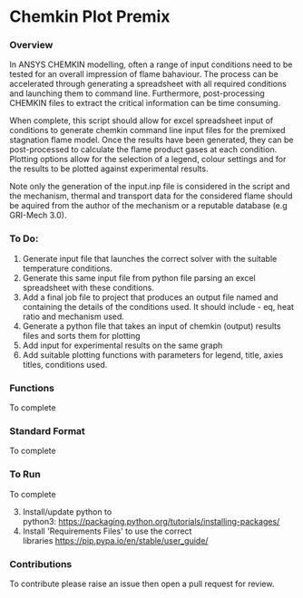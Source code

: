 # Chemkin Plot Premix

### Overview
In ANSYS CHEMKIN modelling, often a range of input conditions need to be tested for an overall impression of flame bahaviour. The process can be accelerated through generating a spreadsheet with all required conditions and launching them to command line. Furthermore, post-processing CHEMKIN files to extract the critical information can be time consuming. 

When complete, this script should allow for excel spreadsheet input of conditions to generate chemkin command line input files for the premixed stagnation flame model. Once the results have been generated, they can be post-processed to calculate the flame product gases at each condition. Plotting options allow for the selection of a legend, colour settings and for the results to be plotted against experimental results. 

Note only the generation of the input.inp file is considered in the script and the mechanism, thermal and transport data for the considered flame should be aquired from the author of the mechanism or a reputable database (e.g GRI-Mech 3.0). 

### To Do:
1. Generate input file that launches the correct solver with the suitable temperature conditions. 
2. Generate this same input file from python file parsing an excel spreadsheet with these conditions. 
3. Add a final job file to project that produces an output file named and containing the details of the conditions used. It should include - eq, heat ratio and mechanism used. 
4. Generate a python file that takes an input of chemkin (output) results files and sorts them for plotting 
5. Add input for experimental results on the same graph 
6. Add suitable plotting functions with parameters for legend, title, axies titles, conditions used. 

### Functions
To complete

### Standard Format 
To complete

### To Run
To complete

3. Install/update python to python3: https://packaging.python.org/tutorials/installing-packages/
4. Install 'Requirements Files' to use the correct libraries https://pip.pypa.io/en/stable/user_guide/

### Contributions
To contribute please raise an issue then open a pull request for review.
